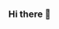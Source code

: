 ### Hi there 👋

<!--
**CardenasVolcanoes/CardenasVolcanoes** is a ✨ _special_ ✨ repository because its `README.md` (this file) appears on your GitHub profile.

<h1 align="center">Hi 👋, I'm Enrique Cárdenas-Sánchez</h1>
<h3 align="center">A passionate Volcanologist and geophysicist from Colima, Mexico.</h3>

- I’m currently working on Risk Analysis and mitigation of volcanic hazards by remote sensing (thermal camera) on active volcanoes in México. **Grain-size distribution and thermal energy release by Vulcanian/Strombilian eruption**

- I’m looking to collaborate with risk analyst in Port-City-Region including Manzanillo City considering anthropologic and natural hazard oriented to the affectation of the supply chain. **Anthropologic and natural hazard in the chain of subministers.**

- I’m looking for help with Matlab Programmers oriented to Machine Learning and deep learning looking for pattern recognition and inverse method applied to hazard by tsunamis. **Impact on the supply chain produced by Tsunamis on the coasts of Colima and the city of Manzanillo.**

<h3 align="left">Connect with me:</h3>
<p align="left">
</p>

<h3 align="left">Languages and Tools:</h3>
<p align="left"> <a href="https://www.w3.org/html/" target="_blank" rel="noreferrer"> <img src="https://raw.githubusercontent.com/devicons/devicon/master/icons/html5/html5-original-wordmark.svg" alt="html5" width="40" height="40"/> </a> </p>
-->
